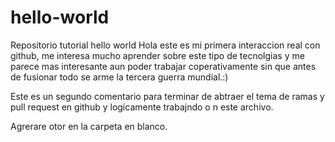 # hello-world
Repositorio tutorial hello world
Hola este es mi primera interaccion real con github, me interesa mucho aprender sobre este tipo de tecnolgias y me parece mas interesante aun poder trabajar coperativamente sin que antes de fusionar todo se arme la tercera guerra mundial.:)

Este es un segundo comentario para terminar de abtraer el tema de ramas y pull request en github y logicamente trabajndo o n este archivo.

Agrerare otor en la carpeta en blanco.
